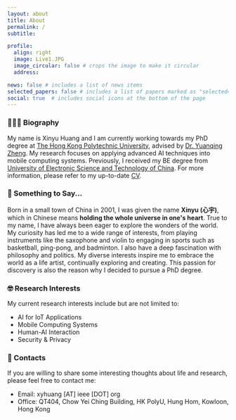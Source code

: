 ```yaml
---
layout: about
title: About
permalink: /
subtitle:

profile:
  align: right
  image: Live1.JPG
  image_circular: false # crops the image to make it circular
  address:

news: false # includes a list of news items
selected_papers: false # includes a list of papers marked as "selected={true}"
social: true  # includes social icons at the bottom of the page
---
```


### 👨🏻‍🎓 Biography
My name is Xinyu Huang and I am currently working towards my PhD degree at [The Hong Kong Polytechnic University](https://www.polyu.edu.hk/comp/), advised by [Dr. Yuanqing Zheng](https://www4.comp.polyu.edu.hk/~csyqzheng/). My research focuses on applying advanced AI techniques into mobile computing systems. Previously, I received my BE degree from [University of Electronic Science and Technology of China](https://www.en.uestc.edu.cn/). For more information, please refer to my up-to-date [CV](https://unixyhuang.github.io/CV_V2024.pdf).


### 📝 Something to Say...
Born in a small town of China in 2001, I was given the name **Xinyu (心宇)**, which in Chinese means **holding the whole universe in one's heart**. True to my name, I have always been eager to explore the wonders of the world. My curiosity has led me to a wide range of interests, from playing instruments like the saxophone and violin to engaging in sports such as basketball, ping-pong, and badminton. I also have a deep fascination with philosophy and politics. My diverse interests inspire me to embrace the world as a life artist, continually exploring and creating. This passion for discovery is also the reason why I decided to pursue a PhD degree.

### 🤓 Research Interests
My current research interests include but are not limited to:
- AI for IoT Applications
- Mobile Computing Systems
- Human-AI Interaction
- Security & Privacy

### 📧 Contacts
If you are willing to share some interesting thoughts about life and research, please feel free to contact me:
- Email: xyhuang [AT] ieee [DOT] org
- Office: QT404, Chow Yei Ching Building, HK PolyU, Hung Hom, Kowloon, Hong Kong

